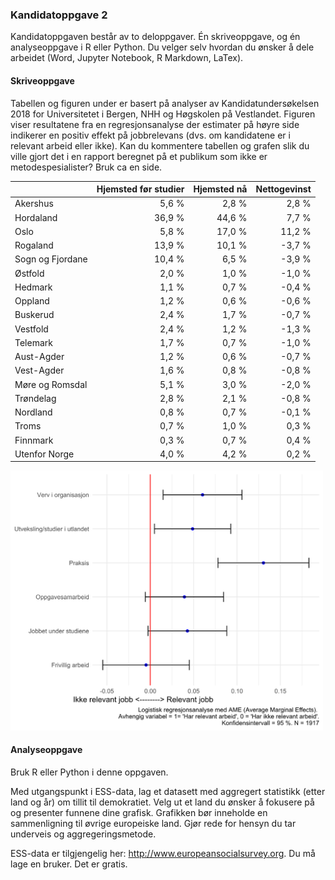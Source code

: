 
### Kandidatoppgave 2

Kandidatoppgaven består av to deloppgaver. Én skriveoppgave, og én analyseoppgave i R eller Python. Du velger selv hvordan du ønsker å dele arbeidet (Word, Jupyter Notebook, R Markdown, LaTex). 

#### Skriveoppgave 
Tabellen og figuren under er basert på analyser av Kandidatundersøkelsen 2018 for Universitetet i Bergen, NHH og Høgskolen på Vestlandet. Figuren viser resultatene fra en regresjonsanalyse der estimater på høyre side indikerer en positiv effekt på jobbrelevans (dvs. om kandidatene er i relevant arbeid eller ikke). Kan du kommentere tabellen og grafen slik du ville gjort det i en rapport beregnet på et publikum som ikke er metodespesialister? Bruk ca en side.

|                   |Hjemsted før studier   |	Hjemsted nå |Nettogevinst   |
|---                |---:                   |---:           |---:           |
|Akershus           |5,6 %                  |2,8 %          |2,8 %          |
|Hordaland          |36,9 %                 |44,6 %         |7,7 %          |
|Oslo               |5,8 %                  |17,0 %         |11,2 %         |
|Rogaland           |13,9 %                 |10,1 %         |-3,7 %         |
|Sogn og Fjordane	|10,4 %                 |6,5 %          |-3,9 %         |
|Østfold            |2,0 %                  |1,0 %          |-1,0 %         |
|Hedmark            |1,1 %                  |0,7 %          |-0,4 %         |
|Oppland	        |1,2 %                  |0,6 %          |-0,6 %         |
|Buskerud           |2,4 %                  |1,7 %          |-0,7 %         |
|Vestfold           |2,4 %	                |1,2 %	        |-1,3 %         |
|Telemark	        |1,7 %	                |0,7 %	        |-1,0 %         |
|Aust-Agder	        |1,2 %	                |0,6 %	        |-0,7 %         |
|Vest-Agder	        |1,6 %	                |0,8 %	        |-0,8 %         |
|Møre og Romsdal	|5,1 %	                |3,0 %	        |-2,0 %         |
|Trøndelag	        |2,8 %	                |2,1 %	        |-0,8 %         |
|Nordland	        |0,8 %	                |0,7 %	        |-0,1 %         |
|Troms	            |0,7 %	                |1,0 %	        |0,3 %          |
|Finnmark	        |0,3 %	                |0,7 %	        |0,4 %          |
|Utenfor Norge	    |4,0 %	                |4,2 %	        |0,2 %          |

<img src="/resources/regresjon.png" width="500"/>


#### Analyseoppgave

Bruk R eller Python i denne oppgaven. 

Med utgangspunkt i ESS-data, lag et datasett med aggregert statistikk (etter land og år) om tillit til demokratiet. Velg ut et land du ønsker å fokusere på og presenter funnene dine grafisk. Grafikken bør inneholde en sammenligning til øvrige europeiske land. Gjør rede for hensyn du tar underveis og aggregeringsmetode.

ESS-data er tilgjengelig her: http://www.europeansocialsurvey.org. Du må lage en bruker. Det er gratis. 
